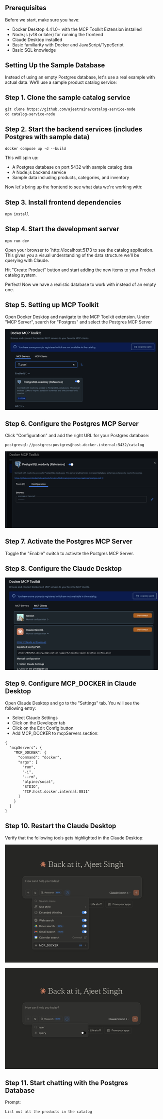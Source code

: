 
## Prerequisites

Before we start, make sure you have:

- Docker Desktop 4.41.0+ with the MCP Toolkit Extension installed
- Node.js (v18 or later) for running the frontend
- Claude Desktop installed
- Basic familiarity with Docker and JavaScript/TypeScript
- Basic SQL knowledge

## Setting Up the Sample Database

Instead of using an empty Postgres database, let's use a real example with actual data. 
We'll use a sample product catalog service:

## Step 1. Clone the sample catalog service

```
git clone https://github.com/ajeetraina/catalog-service-node
cd catalog-service-node
```

## Step 2. Start the backend services (includes Postgres with sample data)

```
docker compose up -d --build
```

This will spin up:


- A Postgres database on port 5432 with sample catalog data
- A Node.js backend service
- Sample data including products, categories, and inventory

Now let's bring up the frontend to see what data we're working with:


## Step 3. Install frontend dependencies

```
npm install
```

## Step 4. Start the development server

```
npm run dev
```

Open your browser to `http://localhost:5173 to see the catalog application. 
This gives you a visual understanding of the data structure we'll be querying with Claude.


Hit "Create Product" button and start adding the new items to your Product catalog system.

Perfect! Now we have a realistic database to work with instead of an empty one.


## Step 5. Setting up MCP Toolkit

Open Docker Desktop and navigate to the MCP Toolkit extension.
Under "MCP Server", search for "Postgres" and select the Postgres MCP Server

![postgresmcp](../images/postgres-mcp.png)

## Step 6. Configure the Postgres MCP Server

Click "Configuration" and add the right URL for your Postgres database:

```
postgresql://postgres:postgres@host.docker.internal:5432/catalog
```

![postgresmcp](../images/postgres-config.png)

## Step 7. Activate the Postgres MCP Server

Toggle the "Enable" switch to activate the Postgres MCP Server.

## Step 8. Configure the Claude Desktop

![claude-config](./images/claude-config.png)

## Step 9. Configure MCP_DOCKER in Claude Desktop 

Open Claude Desktop and go to the "Settings" tab. You will see the following entry:

- Select Claude Settings
- Click on the Developer tab
- Click on the Edit Config button
- Add MCP_DOCKER to mcpServers section:

```
{
  "mcpServers": {
    "MCP_DOCKER": {
      "command": "docker",
      "args": [
        "run",
        "-i",
        "--rm",
        "alpine/socat",
        "STDIO",
        "TCP:host.docker.internal:8811"
      ]
    }
  }
}
```

## Step 10. Restart the Claude Desktop

Verify that the following tools gets highlighted in the Claude Desktop:

![mcpdocker](./images/claude_mcp_docker.png)


![mcpquery](./images/claude_postgres_query.png)

## Step 11. Start chatting with the Postgres Database

Prompt: 

```
List out all the products in the catalog
```






